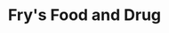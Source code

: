 ---
title: "Fry's Food and Drug"
url: /scottsdale/frys-food-and-drug-east-mcdowell-road/
shop: Supermarkt
---